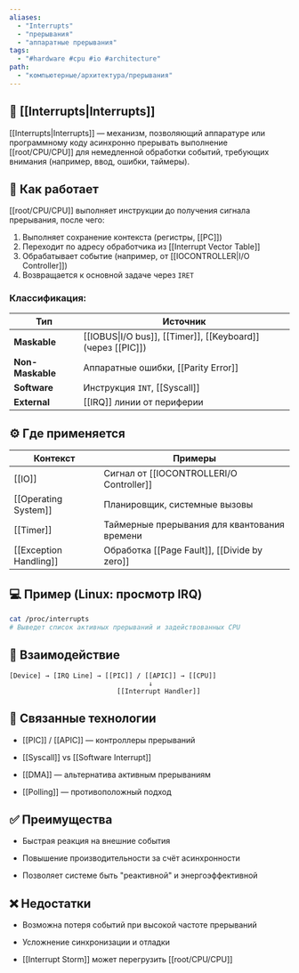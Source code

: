 ```yaml
---
aliases:
  - "Interrupts"
  - "прерывания"
  - "аппаратные прерывания"
tags:
  - "#hardware #cpu #io #architecture"
path:
  - "компьютерные/архитектура/прерывания"
---
```


## 📌 [[Interrupts|Interrupts]]  
[[Interrupts|Interrupts]] — механизм, позволяющий аппаратуре или программному коду асинхронно прерывать выполнение [[root/CPU/CPU]] для немедленной обработки событий, требующих внимания (например, ввод, ошибки, таймеры).

## 🧠 Как работает  
[[root/CPU/CPU]] выполняет инструкции до получения сигнала прерывания, после чего:

1. Выполняет сохранение контекста (регистры, [[PC]])  
2. Переходит по адресу обработчика из [[Interrupt Vector Table]]  
3. Обрабатывает событие (например, от [[IOCONTROLLER|I/O Controller]])  
4. Возвращается к основной задаче через `IRET`

### Классификация:

| Тип              | Источник                                                    |
| ---------------- | ----------------------------------------------------------- |
| **Maskable**     | [[IOBUS\|I/O bus]], [[Timer]], [[Keyboard]] (через [[PIC]]) |
| **Non-Maskable** | Аппаратные ошибки, [[Parity Error]]                         |
| **Software**     | Инструкция `INT`, [[Syscall]]                               |
| **External**     | [[IRQ]] линии от периферии                                  |

## ⚙️ Где применяется

| Контекст               | Примеры                                      |
| ---------------------- | -------------------------------------------- |
| [[IO]]                 | Сигнал от [[IOCONTROLLERI/O Controller]]     |
| [[Operating System]]   | Планировщик, системные вызовы                |
| [[Timer]]              | Таймерные прерывания для квантования времени |
| [[Exception Handling]] | Обработка [[Page Fault]], [[Divide by zero]] |

## 💻 Пример (Linux: просмотр IRQ)

```bash
cat /proc/interrupts
# Выведет список активных прерываний и задействованных CPU
````

## 📐 Взаимодействие

```
[Device] → [IRQ Line] → [[PIC]] / [[APIC]] → [[CPU]]
                                   ↓
                           [[Interrupt Handler]]
```

## 🧩 Связанные технологии

- [[PIC]] / [[APIC]] — контроллеры прерываний
    
- [[Syscall]] vs [[Software Interrupt]]
    
- [[DMA]] — альтернатива активным прерываниям
    
- [[Polling]] — противоположный подход
    

## ✅ Преимущества

- Быстрая реакция на внешние события
    
- Повышение производительности за счёт асинхронности
    
- Позволяет системе быть "реактивной" и энергоэффективной
    

## ❌ Недостатки

- Возможна потеря событий при высокой частоте прерываний
    
- Усложнение синхронизации и отладки
    
- [[Interrupt Storm]] может перегрузить [[root/CPU/CPU]]